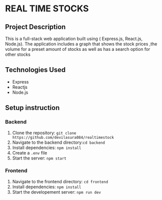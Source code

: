 # REAL TIME STOCKS
## Project Description
This is a full-stack web application built using  ( Express.js, React.js, Node.js). The application includes a graph that shows the stock prices ,the volume for a preset amount of stocks as well as has a search option for other stocks

## Technologies Used
- Express
- Reactjs
- Node.js

## Setup instruction
### Backend 
1. Clone the repository: `git clone https://github.com/devilasura084/realtimestock`
2. Navigate to the backend directory:`cd backend`
3. Install dependencies: `npm install`
4. Create a `.env` file
5. Start the server: `npm start`

### Frontend
1. Navigate to the frontend directory: `cd frontend`
2. Install dependencies: `npm install`
3. Start the developement server: `npm run dev`

